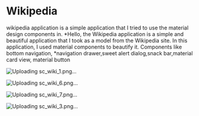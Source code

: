 # Wikipedia
wikipedia application is a simple application that I tried to use the material design components in.
*Hello, the Wikipedia application is a simple and beautiful application that I took as a model from the Wikipedia site. In this application, I used material components to beautify it. Components like bottom navigation,
*navigation drawer,sweet alert dialog,snack bar,material card view, material button


![Uploading sc_wiki_1.png…]()


![Uploading sc_wiki_6.png…]()


![Uploading sc_wiki_7.png…]()


![Uploading sc_wiki_3.png…]()

